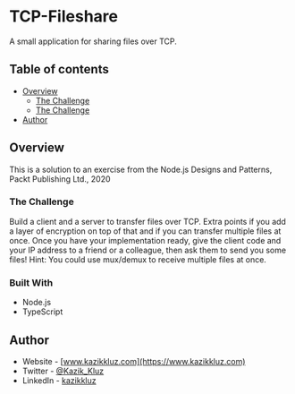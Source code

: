 # TCP-Fileshare

A small application for sharing files over TCP.

## Table of contents

- [Overview](#overview)
  - [The Challenge](#the-challenge)
  - [The Challenge](#build-with)
- [Author](#author)

## Overview

This is a solution to an exercise from the Node.js Designs and Patterns, Packt Publishing Ltd., 2020

### The Challenge

Build a client and a server to transfer files over TCP.
Extra points if you add a layer of encryption on top of that and if you can
transfer multiple files at once. Once you have your implementation ready,
give the client code and your IP address to a friend or a colleague, then ask
them to send you some files! Hint: You could use mux/demux to receive
multiple files at once.

### Built With

- Node.js
- TypeScript

## Author

- Website - [www.kazikkluz.com](https://www.kazikkluz.com)
- Twitter - [@Kazik_Kluz](https://www.twitter.com/Kazik_Kluz)
- LinkedIn - [kazikkluz](https://www.linkedin.com/in/kazikkluz/)
